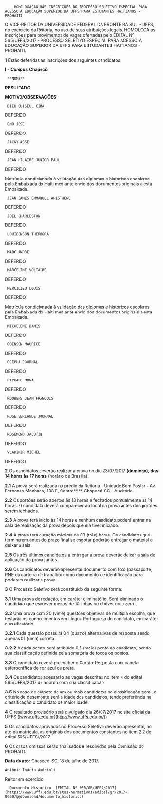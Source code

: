         HOMOLOGAÇÃO DAS INSCRIÇÕES DO PROCESSO SELETIVO ESPECIAL PARA ACESSO À EDUCAÇÃO SUPERIOR DA UFFS PARA ESTUDANTES HAITIANOS - PROHAITI  

 

 O VICE-REITOR DA UNIVERSIDADE FEDERAL DA FRONTEIRA SUL - UFFS, no exercício da Reitoria, no uso de suas atribuições legais, HOMOLOGA as inscrições para provimentos de vagas ofertadas pelo EDITAL Nº 565/UFFS/2017 - PROCESSO SELETIVO ESPECIAL PARA ACESSO À EDUCAÇÃO SUPERIOR DA UFFS PARA ESTUDANTES HAITIANOS - PROHAITI.

  

 **1** Estão deferidas as inscrições dos seguintes candidatos:

 **I - *Campus*** **Chapecó**

     **NOME**

   **RESULTADO**

   **MOTIVO/OBSERVAÇÕES**

     DIEU QUISEUL CIMA

   DEFERIDO

    

     ENO JOSE

   DEFERIDO

    

     JACKY ASSE

   DEFERIDO

    

     JEAN HILAIRE JUNIOR PAUL

   DEFERIDO

   Matrícula condicionada à validação dos diplomas e históricos escolares pela Embaixada do Haiti mediante envio dos documentos originais a esta Embaixada.

     JEAN JAMES EMMANUEL ARISTHENE

   DEFERIDO

    

     JOEL CHARLESTON

   DEFERIDO

    

     LOUIBENSON THERMORA

   DEFERIDO

    

     MARC ANDRE

   DEFERIDO

    

     MARCELINE VOLTAIRE

   DEFERIDO

    

     MERCIDIEU LOUIS

   DEFERIDO

   Matrícula condicionada à validação dos diplomas e históricos escolares pela Embaixada do Haiti mediante envio dos documentos originais a esta Embaixada.

     MICHELENE DAMIS

   DEFERIDO

    

     OBENSON MAURICE

   DEFERIDO

    

     OCEPHA JOURNAL

   DEFERIDO

    

     PIPHANE MONA

   DEFERIDO

    

     ROOBENS JEAN FRANCOIS

   DEFERIDO

    

     ROSE BERLANDE JOURNAL

   DEFERIDO

    

     ROSEMOND JACOTIN

   DEFERIDO

    

     VLADIMIR MICHEL

   DEFERIDO

    

      

 **2** Os candidatos deverão realizar a prova no dia 23/07/2017 **(domingo)**, **das 14 horas às 17 horas** (horário de Brasília).

 **2.1** A prova será realizada no prédio da Reitoria - Unidade Bom Pastor **-** Av. Fernando Machado, 108 E, Centro**,** Chapecó-SC - Auditório.

 **2.2** Os portões serão abertos às 13 horas e fechados pontualmente às 14 horas. O candidato deverá comparecer ao local da prova antes dos portões serem fechados.

 **2.3** A prova terá início às 14 horas e nenhum candidato poderá entrar na sala de realização da prova depois que ela tiver iniciado.

 **2.4** A prova terá duração máxima de 03 (três) horas. Os candidatos que terminarem antes do prazo final se esgotar poderão entregar o material e deixar a sala.

 **2.5** Os três últimos candidatos a entregar a prova deverão deixar a sala de aplicação da prova juntos.

 **2.6** Os candidatos deverão apresentar documento com foto (passaporte, RNE ou carteira de trabalho) como documento de identificação para poderem realizar a prova.

  

 **3** O Processo Seletivo será constituído da seguinte forma:

 **3.1** Uma prova de redação, em caráter eliminatório. Será eliminado o candidato que escrever menos de 10 linhas ou obtiver nota zero.

 **3.2** Uma prova com 20 (vinte) questões objetivas de múltipla escolha, que testarão os conhecimentos em Língua Portuguesa do candidato, em caráter classificatório.

 **3.2.1** Cada questão possuirá 04 (quatro) alternativas de resposta sendo apenas 01 (uma) correta.

 **3.2.2** A cada acerto será atribuído 0,5 (meio) ponto ao candidato, sendo sua classificação definida pela somatória de todos os pontos.

 **3.3** O candidato deverá preencher o Cartão-Resposta com caneta esferográfica de cor azul ou preta.

 **3.4** Os candidatos acessarão as vagas descritas no item 4 do edital 565/UFFS/2017 de acordo com sua classificação.

 **3.5** No caso de empate de um ou mais candidatos na classificação geral, o critério de desempate será a idade dos candidatos, tendo preferência na classificação o candidato de maior idade.

  

 **4** O resultado provisório será divulgado dia 26/07/2017 no site oficial da UFFS ([www.uffs.edu.br](http://www.uffs.edu.br/))

  

 **5** Os candidatos aprovados no Processo Seletivo deverão apresentar, no ato da matrícula, os originais dos documentos constantes no item 2.2 do edital 565/UFFS//2017.

  

 **6** Os casos omissos serão analisados e resolvidos pela Comissão do PROHAITI.

   **Data do ato:** Chapecó-SC, 18 de julho de 2017.   
 

    Antônio Inácio Andrioli   
 Reitor em exercício 

      Documento Histórico  [EDITAL Nº 660/GR/UFFS/2017](https://www.uffs.edu.br/atos-normativos/edital/gr/2017-0660/@@download/documento_historico)     
      